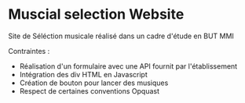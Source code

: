 # Muscial selection Website
 Site de Séléction musicale réalisé dans un cadre d'étude en BUT MMI

 Contraintes : 
 - Réalisation d'un formulaire avec une API fournit par l'établissement
 - Intégration des div HTML en Javascript
 - Création de bouton pour lancer des musiques
 - Respect de certaines conventions Opquast
 
